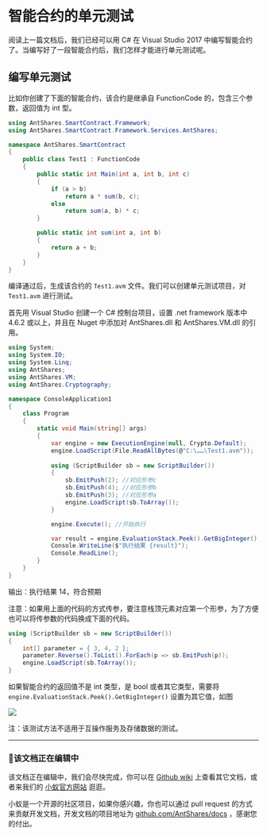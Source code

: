 # 智能合约的单元测试

阅读上一篇文档后，我们已经可以用 C# 在 Visual Studio 2017 中编写智能合约了。当编写好了一段智能合约后，我们怎样才能进行单元测试呢。

## 编写单元测试

比如你创建了下面的智能合约，该合约是继承自 FunctionCode 的，包含三个参数，返回值为 int 型。


```c#
using AntShares.SmartContract.Framework;
using AntShares.SmartContract.Framework.Services.AntShares;

namespace AntShares.SmartContract
{
    public class Test1 : FunctionCode
    {
        public static int Main(int a, int b, int c)
        {
            if (a > b)
                return a * sum(b, c);
            else
                return sum(a, b) * c;
        }

        public static int sum(int a, int b)
        {
            return a + b;
        }
    }
}
```

编译通过后，生成该合约的 `Test1.avm` 文件。我们可以创建单元测试项目，对 `Test1.avm` 进行测试。

首先用 Visual Studio 创建一个 C# 控制台项目，设置 .net framework 版本中 4.6.2 或以上，并且在 Nuget 中添加对 AntShares.dll 和 AntShares.VM.dll 的引用。

```c#
using System;
using System.IO;
using System.Linq;
using AntShares;
using AntShares.VM;
using AntShares.Cryptography;

namespace ConsoleApplication1
{
    class Program
    {
        static void Main(string[] args)
        {
            var engine = new ExecutionEngine(null, Crypto.Default);
            engine.LoadScript(File.ReadAllBytes(@"C:\……\Test1.avm")); 
            
            using (ScriptBuilder sb = new ScriptBuilder())
            {
                sb.EmitPush(2); //对应形参c
                sb.EmitPush(4); //对应形参b
                sb.EmitPush(3); //对应形参a
                engine.LoadScript(sb.ToArray());
            }

            engine.Execute(); //开始执行

            var result = engine.EvaluationStack.Peek().GetBigInteger(); //在这里设置返回值
            Console.WriteLine($"执行结果 {result}");
            Console.ReadLine();
        }
    }
}
```

输出：执行结果 14，符合预期

注意：如果用上面的代码的方式传参，要注意栈顶元素对应第一个形参，为了方便也可以将传参数的代码换成下面的代码。

```c#
using (ScriptBuilder sb = new ScriptBuilder())
{
    int[] parameter = { 3, 4, 2 };
    parameter.Reverse().ToList().ForEach(p => sb.EmitPush(p));
    engine.LoadScript(sb.ToArray());
}
```
如果智能合约的返回值不是 int 类型，是 bool 或者其它类型，需要将 `engine.EvaluationStack.Peek().GetBigInteger()` 设置为其它值，如图

![](http://docs.antshares.org/images/2017-05-16_15-39-07.jpg)

注：该测试方法不适用于互操作服务及存储数据的测试。

------

### 📖该文档正在编辑中

该文档正在编辑中，我们会尽快完成，你可以在 [Github wiki](https://github.com/AntShares/AntShares/wiki/) 上查看其它文档，或者来我们的 [小蚁官方网站](http://www.antshares.org) 逛逛。

小蚁是一个开源的社区项目，如果你感兴趣，你也可以通过 pull request 的方式来贡献开发文档，开发文档的项目地址为 [github.com/AntShares/docs](https://github.com/AntShares/docs) ，感谢您的付出。